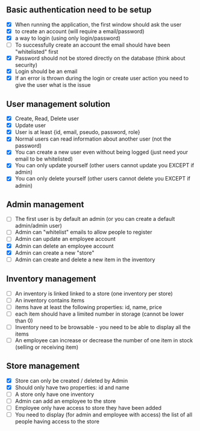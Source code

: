 ## Basic authentication need to be setup
- [x] When running the application, the first window should ask the user
- [x] to create an account (will require a email/password)
- [x] a way to login (using only login/password)
- [ ] To successfully create an account the email should have been "whitelisted" first
- [x] Password should not be stored directly on the database (think about security)
- [x] Login should be an email
- [x] If an error is thrown during the login or create user action you need to give the user what is the issue
## User management solution
- [x] Create, Read, Delete user
- [x] Update user
- [x] User is at least {id, email, pseudo, password, role}
- [x] Normal users can read information about another user (not the password)
- [x] You can create a new user even without being logged (just need your email to be whitelisted)
- [x] You can only update yourself (other users cannot update you EXCEPT if admin)
- [x] You can only delete yourself (other users cannot delete you EXCEPT if admin)
## Admin management
- [ ] The first user is by default an admin (or you can create a default admin/admin user)
- [ ] Admin can "whitelist" emails to allow people to register
- [ ] Admin can update an employee account
- [x] Admin can delete an employee account
- [x] Admin can create a new "store"
- [ ] Admin can create and delete a new item in the inventory
## Inventory management
- [ ] An inventory is linked linked to a store (one inventory per store)
- [ ] An inventory contains items
- [ ] items have at least the following properties: id, name, price
- [ ] each item should have a limited number in storage (cannot be lower than 0)
- [ ] Inventory need to be browsable - you need to be able to display all the items
- [ ] An employee can increase or decrease the number of one item in stock (selling or receiving item)
## Store management
- [x] Store can only be created / deleted by Admin
- [x] Should only have two properties: id and name
- [ ] A store only have one inventory
- [ ] Admin can add an employee to the store
- [ ] Employee only have access to store they have been added
- [ ] You need to display (for admin and employee with access) the list of all people having access to the store